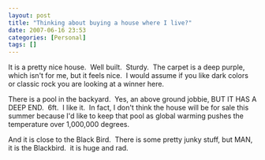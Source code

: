 ```yaml
---
layout: post
title: "Thinking about buying a house where I live?"
date: 2007-06-16 23:53 
categories: [Personal]
tags: []
---
```


It is a pretty nice house.&nbsp; Well built.&nbsp; Sturdy.&nbsp; The carpet is a deep purple, which isn't for me, but it feels nice.&nbsp; I would assume if you like dark colors or classic rock you are looking at a winner here.
 
There is a pool in the backyard.&nbsp; Yes, an above ground jobbie, BUT IT HAS A DEEP END.&nbsp; 6ft.&nbsp; I like it.&nbsp; In fact, I don't think the house will be for sale this summer because I'd like to keep that pool as global warming pushes the temperature over 1,000,000 degrees.
 
And it is close to the Black Bird.&nbsp; There is some pretty junky stuff, but MAN, it is the Blackbird.&nbsp; it is huge and rad.